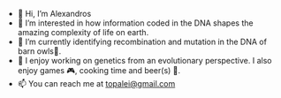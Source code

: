 - 👋 Hi, I’m Alexandros
- 👀 I’m interested in how information coded in the DNA shapes the amazing complexity of life on earth.
- 🌱 I’m currently identifying recombination and mutation in the DNA of barn owls🦉.
- 💞️ I enjoy working on genetics from an evolutionary perspective. I also enjoy games 🎮, cooking time and beer(s) 🍺.
- 📫 You can reach me at topalei@gmail.com

<!---
topalw/topalw is a ✨ special ✨ repository because its `README.md` (this file) appears on your GitHub profile.
You can click the Preview link to take a look at your changes.
--->
